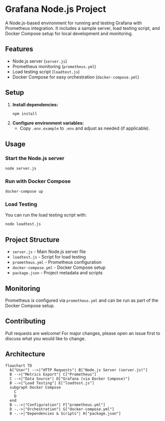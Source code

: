 # Grafana Node.js Project

A Node.js-based environment for running and testing Grafana with Prometheus integration. It includes a sample server, load testing script, and Docker Compose setup for local development and monitoring.

## Features
- Node.js server (`server.js`)
- Prometheus monitoring (`prometheus.yml`)
- Load testing script (`loadtest.js`)
- Docker Compose for easy orchestration (`docker-compose.yml`)

## Setup
1. **Install dependencies:**
   ```bash
   npm install
   ```
2. **Configure environment variables:**
   - Copy `.env.example` to `.env` and adjust as needed (if applicable).

## Usage
### Start the Node.js server
```bash
node server.js
```

### Run with Docker Compose
```bash
docker-compose up
```

### Load Testing
You can run the load testing script with:
```bash
node loadtest.js
```

## Project Structure
- `server.js` - Main Node.js server file
- `loadtest.js` - Script for load testing
- `prometheus.yml` - Prometheus configuration
- `docker-compose.yml` - Docker Compose setup
- `package.json` - Project metadata and scripts

## Monitoring
Prometheus is configured via `prometheus.yml` and can be run as part of the Docker Compose setup.

## Contributing
Pull requests are welcome! For major changes, please open an issue first to discuss what you would like to change.

## Architecture

```mermaid
flowchart TD
  A["User"] -->|"HTTP Requests"| B["Node.js Server (server.js)"]
  B -->|"Metrics Export"| C["Prometheus"]
  C -->|"Data Source"| D["Grafana (via Docker Compose)"]
  B -->|"Load Testing"| E["loadtest.js"]
  subgraph Docker Compose
    C
    D
  end
  B -.->|"Configuration"| F["prometheus.yml"]
  D -.->|"Orchestration"| G["docker-compose.yml"]
  B -.->|"Dependencies & Scripts"| H["package.json"]
``` 
